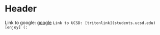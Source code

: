 # Header

Link to google: [google](www.google.com)
``Link to UCSD: [tritonlink](students.ucsd.edu) [enjoy] (:``